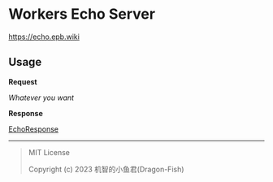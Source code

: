 # Workers Echo Server

<https://echo.epb.wiki>

## Usage

**Request**

_Whatever you want_

**Response**

[EchoResponse](./src/types/EchoResponse.ts)

---

> MIT License
>
> Copyright (c) 2023 机智的小鱼君(Dragon-Fish)
